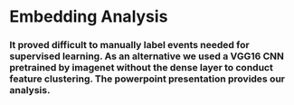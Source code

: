 # Embedding Analysis

### It proved difficult to manually label events needed for supervised learning. As an alternative we used a VGG16 CNN pretrained by imagenet without the dense layer to conduct feature clustering. The powerpoint presentation provides our analysis.
